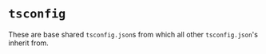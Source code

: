 # `tsconfig`

These are base shared `tsconfig.json`s from which all other `tsconfig.json`'s inherit from.